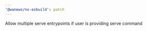 ```yaml
---
'@wanews/nx-esbuild': patch
---
```


Allow multiple serve entrypoints if user is providing serve command
